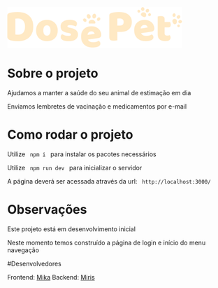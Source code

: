 <img src="https://raw.githubusercontent.com/mikarrega/dosepet/d392bf05eb50f0c73952c03cff2e53a90cd7f007/public/dosepet-logo-vertical.svg" width="400" />

# Sobre o projeto
<p>Ajudamos a manter a saúde do seu animal de estimação em dia</p>
<p>Enviamos lembretes de vacinação e medicamentos por e-mail</p>


# Como rodar o projeto
<p>Utilize <code> npm i </code> para instalar os pacotes necessários</p>
<p>Utilize <code> npm run dev </code> para inicializar o servidor</p>
<p>A página deverá ser acessada através da url: <code> http://localhost:3000/ </code></p>

# Observações
<p>Este projeto está em desenvolvimento inicial</p>
<p>Neste momento temos construído a página de login e início do menu navegação</p>


#Desenvolvedores

Frontend: <a href="https://www.linkedin.com/in/michaeladafne/" target="_blank" rel="noopener noreferrer">Mika</a>
Backend: <a href="https://www.linkedin.com/in/mirian-nascimento/" target="_blank" rel="noopener noreferrer">Miris</a>
